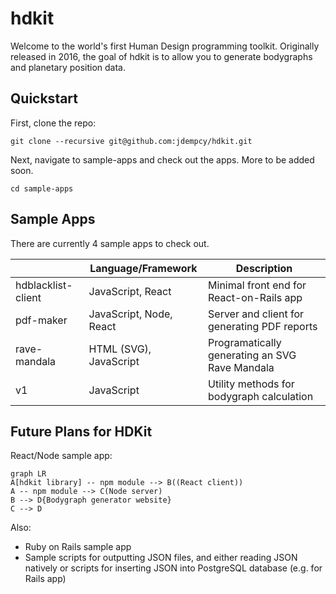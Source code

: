 # hdkit

Welcome to the world's first Human Design programming toolkit. Originally released in 2016, the goal of hdkit is to allow you to generate bodygraphs and planetary position data.

## Quickstart

First, clone the repo:

`git clone --recursive git@github.com:jdempcy/hdkit.git`

Next, navigate to sample-apps and check out the apps. More to be added soon.

`cd sample-apps`

## Sample Apps

There are currently 4 sample apps to check out.

|                |Language/Framework                          |Description                         |
|----------------|-------------------------------|-----------------------------|
|hdblacklist-client|JavaScript, React            |Minimal front end for React-on-Rails app           |
|pdf-maker          |JavaScript, Node, React            |Server and client for generating PDF reports            |
|rave-mandala          |HTML (SVG), JavaScript|Programatically generating an SVG Rave Mandala|
|v1          |JavaScript|Utility methods for bodygraph calculation|


## Future Plans for HDKit

React/Node sample app:

```mermaid
graph LR
A[hdkit library] -- npm module --> B((React client))
A -- npm module --> C(Node server)
B --> D{Bodygraph generator website}
C --> D
```

Also:
- Ruby on Rails sample app
- Sample scripts for outputting JSON files, and either reading JSON natively or scripts for inserting JSON into PostgreSQL database (e.g. for Rails app)
